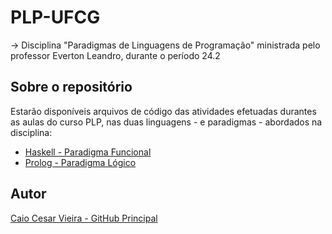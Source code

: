 # PLP-UFCG

-> Disciplina "Paradigmas de Linguagens de Programação" ministrada pelo professor Everton Leandro, durante o período 24.2

## Sobre o repositório
Estarão disponíveis arquivos de código das atividades efetuadas durantes as aulas do curso PLP, nas duas linguagens - e paradigmas - abordados na disciplina:
* [Haskell - Paradigma Funcional]()
* [Prolog - Paradigma Lógico]()

## Autor
[Caio Cesar Vieira - GitHub Principal](https://github.com/CesarImperas)